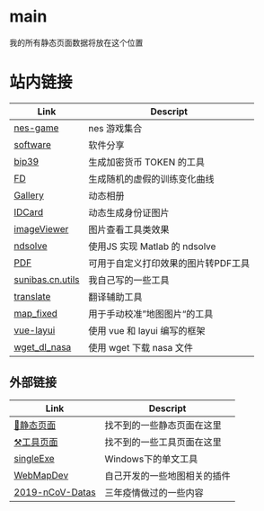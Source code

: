 # main
我的所有静态页面数据将放在这个位置

# 站内链接

| Link | Descript |
| -------- | -------- |
| [nes-game](https://sunibas.github.io/Page-NES-GAME/) | nes 游戏集合 |
| [software](./static_web//software.collection.html) | 软件分享 |
| [bip39](https://sunibas.github.io/Page-Static-Sources/bip39/bip39-standalone.html) | 生成加密货币 TOKEN 的工具 |
| [FD](https://sunibas.github.io/Page-Static-Sources/FakeData_xiaobai/index.html) | 生成随机的虚假的训练变化曲线 |
| [Gallery](https://sunibas.github.io/Page-Static-Sources/galleryAni/index.html) | 动态相册 |
| [IDCard](https://sunibas.github.io/Page-Static-Sources/idcard/index.html) | 动态生成身份证图片 |
| [imageViewer](imageViewer/index.html) | 图片查看工具类效果 |
| [ndsolve](https://sunibas.github.io/Page-Static-Sources/ndsolve/index.html) | 使用JS 实现 Matlab 的 ndsolve  |
| [PDF](https://sunibas.github.io/Page-Static-Sources/PDF/index.html) | 可用于自定义打印效果的图片转PDF工具 |
| [sunibas.cn.utils](https://sunibas.github.io/Page-Static-Sources/sunibas.cn.utils/index.html) | 我自己写的一些工具 |
| [translate](https://sunibas.github.io/Page-Static-Sources/trans/index.html) | 翻译辅助工具 |
| [map_fixed](https://sunibas.github.io/Page-Static-Sources/map_fixed/index.html) | 用于手动校准”地图图片“的工具 |
| [vue-layui](https://sunibas.github.io/Page-Static-Sources/vue-layui/index.html) | 使用 vue 和 layui 编写的框架  |
| [wget_dl_nasa](https://sunibas.github.io/Page-Utils/wget_dl_nasa/index.html) | 使用 wget 下载 nasa 文件  |

## 外部链接

| Link | Descript |
| -------- | -------- |
| [💾静态页面](https://sunibas.github.io/Page-Static-Sources/) | 找不到的一些静态页面在这里 |
| [⚒️工具页面](https://sunibas.github.io/Page-Utils/) | 找不到的一些工具页面在这里 |
| [singleExe](https://github.com/IBAS0742/singleExe) | Windows下的单文工具 |
| [WebMapDev](./static_web//WebMapDev/README.md) | 自己开发的一些地图相关的插件 |
| [2019-nCoV-Datas](https://github.com/SunIBAS/2019-nCoV-Datas) | 三年疫情做过的一些内容 |